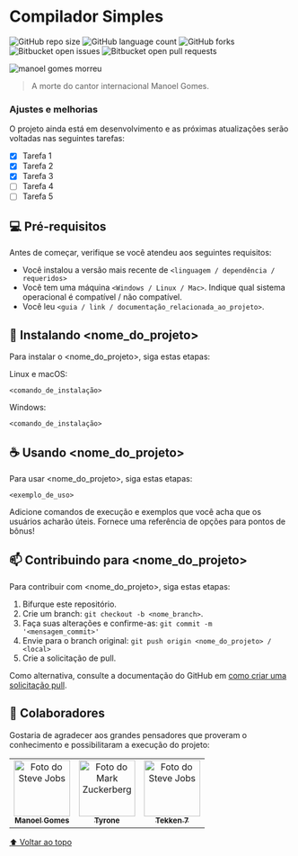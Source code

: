 # Compilador Simples

<!---Esses são exemplos. Veja https://shields.io para outras pessoas ou para personalizar este conjunto de escudos. Você pode querer incluir dependências, status do projeto e informações de licença aqui--->

![GitHub repo size](https://img.shields.io/github/repo-size/iuricode/README-template?style=for-the-badge)
![GitHub language count](https://img.shields.io/github/languages/count/iuricode/README-template?style=for-the-badge)
![GitHub forks](https://img.shields.io/github/forks/iuricode/README-template?style=for-the-badge)
![Bitbucket open issues](https://img.shields.io/bitbucket/issues/iuricode/README-template?style=for-the-badge)
![Bitbucket open pull requests](https://img.shields.io/bitbucket/pr-raw/iuricode/README-template?style=for-the-badge)

<img src="https://i.ytimg.com/vi/Hq7vVtWJGBU/maxresdefault.jpg" alt="manoel gomes morreu">

> A morte do cantor internacional Manoel Gomes.

### Ajustes e melhorias

O projeto ainda está em desenvolvimento e as próximas atualizações serão voltadas nas seguintes tarefas:

- [x] Tarefa 1
- [x] Tarefa 2
- [x] Tarefa 3
- [ ] Tarefa 4
- [ ] Tarefa 5

## 💻 Pré-requisitos

Antes de começar, verifique se você atendeu aos seguintes requisitos:
<!---Estes são apenas requisitos de exemplo. Adicionar, duplicar ou remover conforme necessário--->
* Você instalou a versão mais recente de `<linguagem / dependência / requeridos>`
* Você tem uma máquina `<Windows / Linux / Mac>`. Indique qual sistema operacional é compatível / não compatível.
* Você leu `<guia / link / documentação_relacionada_ao_projeto>`.

## 🚀 Instalando <nome_do_projeto>

Para instalar o <nome_do_projeto>, siga estas etapas:

Linux e macOS:
```
<comando_de_instalação>
```

Windows:
```
<comando_de_instalação>
```

## ☕ Usando <nome_do_projeto>

Para usar <nome_do_projeto>, siga estas etapas:

```
<exemplo_de_uso>
```

Adicione comandos de execução e exemplos que você acha que os usuários acharão úteis. Fornece uma referência de opções para pontos de bônus!

## 📫 Contribuindo para <nome_do_projeto>
<!---Se o seu README for longo ou se você tiver algum processo ou etapas específicas que deseja que os contribuidores sigam, considere a criação de um arquivo CONTRIBUTING.md separado--->
Para contribuir com <nome_do_projeto>, siga estas etapas:

1. Bifurque este repositório.
2. Crie um branch: `git checkout -b <nome_branch>`.
3. Faça suas alterações e confirme-as: `git commit -m '<mensagem_commit>'`
4. Envie para o branch original: `git push origin <nome_do_projeto> / <local>`
5. Crie a solicitação de pull.

Como alternativa, consulte a documentação do GitHub em [como criar uma solicitação pull](https://help.github.com/en/github/collaborating-with-issues-and-pull-requests/creating-a-pull-request).

## 🤝 Colaboradores

Gostaria de agradecer aos grandes pensadores que proveram o conhecimento e possibilitaram a execução do projeto:

<table>
  <tr>
    <td align="center">
      <a href="#">
        <img src="https://yt3.googleusercontent.com/ytc/AMLnZu_y_cp7lzmb7b3fYsdFDncu0OdEqh_YJh7J0k-g=s900-c-k-c0x00ffffff-no-rj" width="100px;" height="100px;" alt="Foto do Steve Jobs"/><br>
        <sub>
          <b>Manoel Gomes</b>
        </sub>
      </a>
    </td>
    <td align="center">
      <a href="#">
        <img src="https://static.wikia.nocookie.net/backyardigans/images/7/70/Agente_de_Entrega_Tyrone.png/revision/latest?cb=20211102012706&path-prefix=pt-br" width="100px;" height="100px;" alt="Foto do Mark Zuckerberg"/><br>
        <sub>
          <b>Tyrone</b>
        </sub>
      </a>
    </td>
    <td align="center">
      <a href="#">
        <img src="https://projectn.com.br/wp-content/uploads/2022/08/Kazuya6-1600x1016.jpeg" width="100px;" height="100px;" alt="Foto do Steve Jobs"/><br>
        <sub>
          <b>Tekken 7</b>
        </sub>
      </a>
    </td>
  </tr>
</table>

[⬆ Voltar ao topo](#nome-do-projeto)<br>
